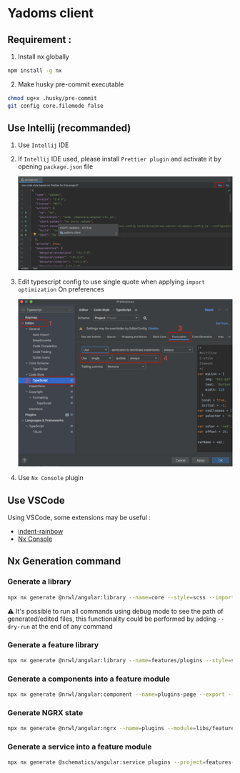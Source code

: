 # Yadoms client

## Requirement :

1. Install nx globally

```bash
npm install -g nx
```

2. Make husky pre-commit executable

```bash
chmod ug+x .husky/pre-commit
git config core.filemode false
```

## Use Intellij (recommanded)

1. Use `Intellij` IDE
2. If `Intellij` IDE used, please install `Prettier plugin` and activate it by opening `package.json` file

   ![missing image](./documentation-assets/prettier.png)

3. Edit typescript config to use single quote when applying `import optimization`
   On preferences

   ![missing image](./documentation-assets/single-quotes.png)

4. Use `Nx Console` plugin

## Use VSCode

Using VSCode, some extensions may be useful :

- [indent-rainbow](https://marketplace.visualstudio.com/items?itemName=oderwat.indent-rainbow)
- [Nx Console](https://marketplace.visualstudio.com/items?itemName=nrwl.angular-console)

## Nx Generation command

### Generate a library

```bash
npx nx generate @nrwl/angular:library --name=core --style=scss --importPath=@yadoms/core
```

⚠️ It's possible to run all commands using debug mode to see the path of generated/edited files, this functionality could be performed by adding `--dry-run` at the end of any command

### Generate a feature library

```bash
npx nx generate @nrwl/angular:library --name=features/plugins --style=scss --importPath=@yadoms/features/plugins
```

### Generate a components into a feature module

```bash
npx nx generate @nrwl/angular:component --name=plugins-page --export --path=libs/features/plugins/src/lib/components
```

### Generate NGRX state

```bash
npx nx generate @nrwl/angular:ngrx --name=plugins --module=libs/features/plugins/src/lib/features-plugins.module.ts --directory=+state/plugins --barrels
```

### Generate a service into a feature module

```bash
npx nx generate @schematics/angular:service plugins --project=features-plugins --path=libs/features/plugins/src/lib/services
```
